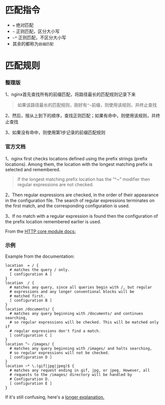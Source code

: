 # 匹配指令
- `=` 绝对匹配
- `~` 正则匹配，区分大小写
- `~*` 正则匹配，不区分大小写
- 其余的都称为`前缀匹配`

# 匹配规则
### 整理版
1、nginx首先查找所有的前缀匹配，将路径最长的匹配规则记录下来
> 如果该路径最长的匹配规则，刚好有`^~`前缀，则使用该规则，并终止查找

2、然后，按从上到下的顺序，查找正则匹配；如果有命中，则使用该规则，并终止查找

3、如果没有命中，则使用第1步记录的前缀匹配规则

### 官方文档
1、nginx first checks locations defined using the prefix strings (prefix locations). Among them, the location with the longest matching prefix is selected and remembered. 
  > If the longest matching prefix location has the “^~” modifier then regular expressions are not checked.

2、Then regular expressions are checked, in the order of their appearance in the configuration file. The search of regular expressions terminates on the first match, and the corresponding configuration is used.

3、If no match with a regular expression is found then the configuration of the prefix location remembered earlier is used.

From the [HTTP core module docs:](https://nginx.org/en/docs/http/ngx_http_core_module.html#location)

### 示例
Example from the documentation:
```nginx
location  = / {
  # matches the query / only.
  [ configuration A ] 
}
location  / {
  # matches any query, since all queries begin with /, but regular
  # expressions and any longer conventional blocks will be
  # matched first.
  [ configuration B ] 
}
location /documents/ {
  # matches any query beginning with /documents/ and continues searching,
  # so regular expressions will be checked. This will be matched only if
  # regular expressions don't find a match.
  [ configuration C ] 
}
location ^~ /images/ {
  # matches any query beginning with /images/ and halts searching,
  # so regular expressions will not be checked.
  [ configuration D ] 
}
location ~* \.(gif|jpg|jpeg)$ {
  # matches any request ending in gif, jpg, or jpeg. However, all
  # requests to the /images/ directory will be handled by
  # Configuration D.   
  [ configuration E ] 
}
```
If it's still confusing, here's a [longer explanation.](http://nginx.org/en/docs/http/ngx_http_core_module.html#location)
